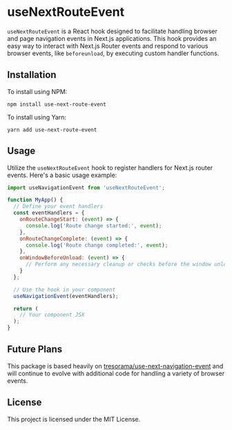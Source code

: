 
# useNextRouteEvent

`useNextRouteEvent` is a React hook designed to facilitate handling browser and page navigation events in Next.js applications. This hook provides an easy way to interact with Next.js Router events and respond to various browser events, like `beforeunload`, by executing custom handler functions.

## Installation

To install using NPM:

```
npm install use-next-route-event
```

To install using Yarn:

```
yarn add use-next-route-event
```

## Usage

Utilize the `useNextRouteEvent` hook to register handlers for Next.js router events. Here's a basic usage example:

```javascript
import useNavigationEvent from 'useNextRouteEvent';

function MyApp() {
  // Define your event handlers
  const eventHandlers = {
    onRouteChangeStart: (event) => {
      console.log('Route change started:', event);
    },
    onRouteChangeComplete: (event) => {
      console.log('Route change completed:', event);
    },
    onWindowBeforeUnload: (event) => {
      // Perform any necessary cleanup or checks before the window unloads
    }
  };

  // Use the hook in your component
  useNavigationEvent(eventHandlers);

  return (
    // Your component JSX
  );
}
```

## Future Plans

This package is based heavily on [tresorama/use-next-navigation-event](https://github.com/tresorama/use-next-navigation-event/) and will continue to evolve with additional code for handling a variety of browser events.

## License

This project is licensed under the MIT License.
